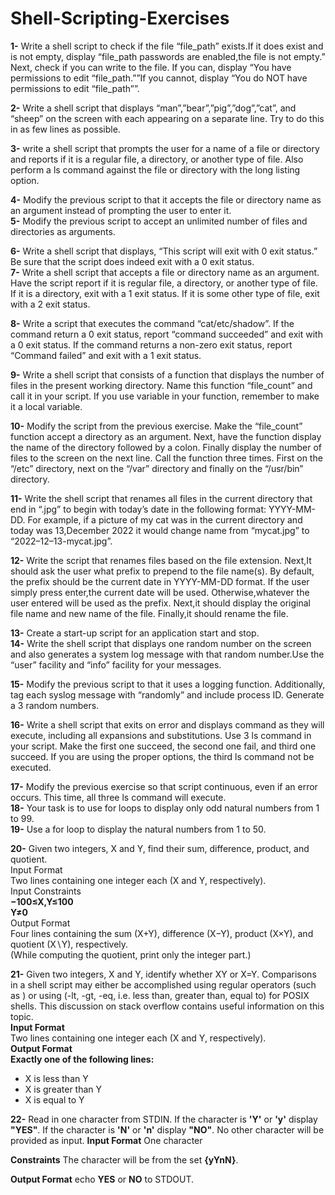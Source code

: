 # Shell-Scripting-Exercises

**1-** Write a shell script to check if the file “file_path” exists.If it does exist and is not empty, display “file_path passwords are enabled,the file is not empty.”
Next, check if you can write to the file. If you can, display “You have permissions to edit “file_path.””If you cannot, display
“You do NOT have permissions to edit “file_path””.

**2-** Write a shell script that displays “man”,”bear”,”pig”,”dog”,”cat”, and “sheep” on the screen with each appearing on a separate line.
Try to do this in as few lines as possible.

**3-** write a shell script that prompts the user for a name of a file or directory and reports if it is a regular file, a directory, or another type of file. 
Also perform a ls command against the file or directory with the long listing option.

**4-** Modify the previous script to that it accepts the file or directory name as an argument instead of prompting the user to enter it.<br />
**5-** Modify the previous script to accept an unlimited number of files and directories as arguments.

**6-** Write a shell script that displays, “This script will exit with 0 exit status.” Be sure that the script does indeed exit with a 0 exit status.<br />
**7-** Write a shell script that accepts a file or directory name as an argument. Have the script report if it is regular file, a directory, or another type of file. 
If it is a directory, exit with a 1 exit status. If it is some other type of file, exit with a 2 exit status.

**8-** Write a script that executes the command “cat/etc/shadow”. If the command return a 0 exit status, report “command succeeded” and exit with a 0 exit status. 
If the command returns a non-zero exit status, report “Command failed” and exit with a 1 exit status.

**9-** Write a shell script that consists of a function that displays the number of files in the present working directory. Name this function “file_count” and call it in your script. 
If you use variable in your function, remember to make it a local variable.

**10-** Modify the script from the previous exercise. Make the “file_count” function accept a directory as an argument. Next, have the function display the name of the directory followed by a colon.
Finally display the number of files to the screen on the next line. Call the function three times. First on the “/etc” directory, next on the “/var” directory and finally on the “/usr/bin” directory.

**11-** Write the shell script that renames all files in the current directory that end in “.jpg” to begin with today’s date in the following format: YYYY-MM-DD.
For example, if a picture of my cat was in the current directory and today was 13,December 2022 it would change name from “mycat.jpg” to “2022–12–13-mycat.jpg”.

**12-** Write the script that renames files based on the file extension. Next,It should ask the user what prefix to prepend to the file name(s). By default, the prefix should be the current date in YYYY-MM-DD format.
If the user simply press enter,the current date will be used. Otherwise,whatever the user entered will be used as the prefix. Next,it should display the original file name and new name of the file. Finally,it should rename the file.

**13-** Create a start-up script for an application start and stop.<br />
**14-** Write the shell script that displays one random number on the screen and also generates a system log message with that random number.Use the “user” facility and “info” facility for your messages.

**15-** Modify the previous script to that it uses a logging function. Additionally, tag each syslog message with “randomly” and include process ID. Generate a 3 random numbers.

**16-** Write a shell script that exits on error and displays command as they will execute, including all expansions and substitutions. Use 3 ls command in your script. Make the first one succeed, the second one fail, and third one succeed. 
If you are using the proper options, the third ls command not be executed.

**17-** Modify the previous exercise so that script continuous, even if an error occurs. This time, all three ls command will execute.<br />
**18-** Your task is to use for loops to display only odd natural numbers from 1 to 99.<br />
**19-** Use a for loop to display the natural numbers from 1 to 50.<br />

**20-** Given two integers, X and Y, find their sum, difference, product, and quotient.<br />
Input Format<br />
Two lines containing one integer each (X and Y, respectively).<br />
Input Constraints<br />
**−100≤X,Y≤100**<br />
**Y≠0**<br />
Output Format <br />
Four lines containing the sum (X+Y), difference (X−Y), product (X×Y), and quotient (X∖Y), respectively.<br />
(While computing the quotient, print only the integer part.)

**21-** Given two integers, X and Y, identify whether X<Y or X>Y or X=Y.
Comparisons in a shell script may either be accomplished using regular operators (such as <or >) or using (-lt, -gt, -eq, i.e. less than, greater than, equal to) for POSIX shells. 
This discussion on stack overflow contains useful information on this topic.<br />
**Input Format**<br /> 
Two lines containing one integer each (X and Y, respectively).<br />
**Output Format**<br /> 
**Exactly one of the following lines:** 
- X is less than Y 
- X is greater than Y 
- X is equal to Y

**22-** Read in one character from STDIN.
If the character is **'Y'** or **'y'** display **"YES"**.
If the character is **'N'** or **'n'** display **"NO"**.
No other character will be provided as input.
**Input Format**
One character

**Constraints**
The character will be from the set **{yYnN}**.

**Output Format**
echo **YES** or **NO** to STDOUT.
